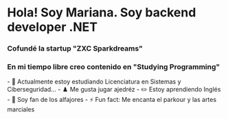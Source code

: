<h1 aling="center">Hola! Soy Mariana. Soy backend developer .NET</h1>
<h3 aling="center">Cofundé la startup "ZXC Sparkdreams"</h3>
<h3 aling="center">En mi tiempo libre creo contenido en "Studying Programming"</h3>
- 💼 Actualmente estoy estudiando Licenciatura en Sistemas y Ciberseguridad...
- ♟️ Me gusta jugar ajedréz
- ✏️ Estoy aprendiendo Inglés
- 🍪 Soy fan de los alfajores
- ⚡ Fun fact: Me encanta el parkour y las artes marciales
